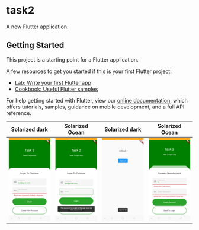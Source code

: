 # task2

A new Flutter application.

## Getting Started

This project is a starting point for a Flutter application.

A few resources to get you started if this is your first Flutter project:

- [Lab: Write your first Flutter app](https://flutter.dev/docs/get-started/codelab)
- [Cookbook: Useful Flutter samples](https://flutter.dev/docs/cookbook)

For help getting started with Flutter, view our
[online documentation](https://flutter.dev/docs), which offers tutorials,
samples, guidance on mobile development, and a full API reference.


Solarized dark             |  Solarized Ocean          |Solarized dark             |  Solarized Ocean
:-------------------------:|:-------------------------:|:-------------------------:|:-------------------------:
![](https://github.com/Gautam-Goyal/Tasks/blob/master/Screenshot_2021-07-13-01-03-09-27.png)  |  ![](https://github.com/Gautam-Goyal/Tasks/blob/master/Screenshot_2021-07-13-01-08-38-49.png) |![](https://github.com/Gautam-Goyal/Tasks/blob/master/Screenshot_2021-07-13-01-08-49-20.png)  |  ![](https://github.com/Gautam-Goyal/Tasks/blob/master/Screenshot_2021-07-13-01-10-01-24.png)



